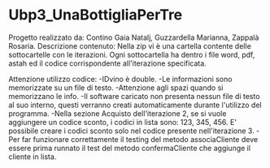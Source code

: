 # Ubp3_UnaBottigliaPerTre
Progetto realizzato da: Contino Gaia Natalj, Guzzardella Marianna, Zappalà Rosaria.
Descrizione contenuto:
Nella zip vi è una cartella contente delle sottocartelle con le iterazioni.
Ogni sottocartella ha dentro i file word, pdf, astah ed il codice corrispondente all'iterazione specificata. 

Attenzione utilizzo codice:
-IDvino è double.
-Le informazioni sono memorizzate su un file di testo.
-Attenzione agli spazi quando si memorizzano le info.
-Il software caricato non presenta nessun file di testo al suo interno, questi verranno creati automaticamente durante l'utilizzo del programma.
-Nella sezione Acquisto dell'iterazione 2, se si vuole aggiungere un codice sconto, i codici in lista sono: 123, 345, 456. E' possibile creare i codici sconto solo nel codice presente nell'iterazione 3.
-Per far funzionare correttamente il testing del metodo associaCliente deve essere prima runnato il test del metodo confermaCliente che aggiunge il cliente in lista.
